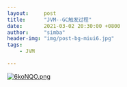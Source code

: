 ```yaml
---
layout:     post
title:      "JVM--GC触发过程"
date:       2021-03-02 20:30:00 +0800
author:     "simba"
header-img: "img/post-bg-miui6.jpg"
tags:
    - JVM

---
```




[![6koNQO.png](https://s3.ax1x.com/2021/03/02/6koNQO.png)](https://imgtu.com/i/6koNQO)
